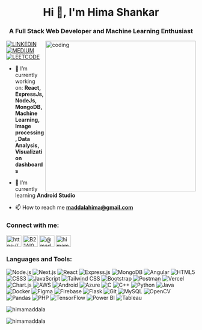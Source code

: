 
<h1 align="center">Hi 👋, I'm Hima Shankar</h1>
<h3 align="center">A Full Stack Web Developer and Machine Learning Enthusiast</h3>

<img align="right" alt="coding" width="400" src="https://camo.githubusercontent.com/7de37139d0b4c1ce40865e799b446c0e963a3dd8fb68d239707237c40604fa3d/68747470733a2f2f63646e2e6472696262626c652e636f6d2f75736572732f3733303730332f73637265656e73686f74732f363538313234332f6176656e746f2e676966">

[![LINKEDIN](	https://img.shields.io/badge/LinkedIn-0077B5?style=for-the-badge&logo=linkedin&logoColor=white)](https://www.linkedin.com/in/hima-shankar/) 
[![MEDIUM](	https://img.shields.io/badge/Medium-12100E?style=for-the-badge&logo=medium&logoColor=white)](https://medium.com/@maddalahima) 
[![LEETCODE](	https://img.shields.io/badge/Leetcode-FF8000?style=for-the-badge&logo=leetcode&logoColor=white)](https://leetcode.com/u/HimaMaddala/)


- 🔭 I’m currently working on:
  **React, ExpressJs, NodeJs, MongoDB, Machine Learning, Image processing, Data Analysis, Visualization dashboards**

- 🌱 I’m currently learning **Android Studio**

- 📫 How to reach me **maddalahima@gmail.com**

<h3 align="left">Connect with me:</h3>
<p align="left">
<a href="https://linkedin.com/in/hima-shankar/" target="blank"><img align="center" src="https://raw.githubusercontent.com/rahuldkjain/github-profile-readme-generator/master/src/images/icons/Social/linked-in-alt.svg" alt="https://www.linkedin.com/in/hima-shankar/" height="30" width="40" /></a>
<a href="https://www.hackerrank.com/profile/B21AI002" target="blank"><img align="center" src="https://raw.githubusercontent.com/rahuldkjain/github-profile-readme-generator/master/src/images/icons/Social/hackerrank.svg" alt="B21AI002" height="30" width="40" /></a>
 <a href="https://medium.com/@maddalahima" target="blank"><img align="center" src="https://raw.githubusercontent.com/rahuldkjain/github-profile-readme-generator/master/src/images/icons/Social/medium.svg" alt="@maddalahima" height="30" width="40" /></a>
<a href="https://www.leetcode.com/himamaddala" target="blank"><img align="center" src="https://raw.githubusercontent.com/rahuldkjain/github-profile-readme-generator/master/src/images/icons/Social/leet-code.svg" alt="himamaddala" height="30" width="40" /></a>

</p>

<h3 align="left">Languages and Tools:</h3>
<p align="left">
  <img src="https://img.shields.io/badge/node.js-6DA55F?style=for-the-badge&logo=node.js&logoColor=white" alt="Node.js" />
  <img src="https://img.shields.io/badge/next.js-000000?style=for-the-badge&logo=nextdotjs&logoColor=white" alt="Next.js" />
  <img src="https://img.shields.io/badge/react-61DAFB?style=for-the-badge&logo=react&logoColor=white" alt="React" />
  <img src="https://img.shields.io/badge/express.js-%23404d59.svg?style=for-the-badge&logo=express&logoColor=%2361DAFB" alt="Express.js" />
  <img src="https://img.shields.io/badge/MongoDB-%234ea94b.svg?style=for-the-badge&logo=mongodb&logoColor=white" alt="MongoDB" />
  <img src="https://img.shields.io/badge/angular-%23DD0031.svg?style=for-the-badge&logo=angular&logoColor=white" alt="Angular" />
  <img src="https://img.shields.io/badge/html5-%23E34F26.svg?style=for-the-badge&logo=html5&logoColor=white" alt="HTML5" />
  <img src="https://img.shields.io/badge/css3-%231572B6.svg?style=for-the-badge&logo=css3&logoColor=white" alt="CSS3" />
  <img src="https://img.shields.io/badge/javascript-%23323330.svg?style=for-the-badge&logo=javascript&logoColor=%23F7DF1E" alt="JavaScript" />
  <img src="https://img.shields.io/badge/tailwindcss-%2338B2AC.svg?style=for-the-badge&logo=tailwind-css&logoColor=white" alt="Tailwind CSS" />
  <img src="https://img.shields.io/badge/bootstrap-%23563D7C.svg?style=for-the-badge&logo=bootstrap&logoColor=white" alt="Bootstrap" />
  <img src="https://img.shields.io/badge/Postman-FF6C37?style=for-the-badge&logo=postman&logoColor=white" alt="Postman" />
  <img src="https://img.shields.io/badge/vercel-%23000000.svg?style=for-the-badge&logo=vercel&logoColor=white" alt="Vercel" />
  <img src="https://img.shields.io/badge/chart.js-F5788D.svg?style=for-the-badge&logo=chartdotjs&logoColor=white" alt="Chart.js" />
  <img src="https://img.shields.io/badge/Amazon_AWS-232F3E?style=for-the-badge&logo=amazon-aws&logoColor=white" alt="AWS" />
  <img src="https://img.shields.io/badge/android-%23354947.svg?style=for-the-badge&logo=android&logoColor=white" alt="Android" />
  <img src="https://img.shields.io/badge/azure-%230072C6.svg?style=for-the-badge&logo=microsoftazure&logoColor=white" alt="Azure" />
  <img src="https://img.shields.io/badge/c-%2300599C.svg?style=for-the-badge&logo=c&logoColor=white" alt="C" />
  <img src="https://img.shields.io/badge/c++-%2300599C.svg?style=for-the-badge&logo=c%2B%2B&logoColor=white" alt="C++" />
  <img src="https://img.shields.io/badge/python-%2314354C.svg?style=for-the-badge&logo=python&logoColor=white" alt="Python" />
  <img src="https://img.shields.io/badge/java-%23ED8B00.svg?style=for-the-badge&logo=openjdk&logoColor=white" alt="Java" />
  <img src="https://img.shields.io/badge/docker-%230db7ed.svg?style=for-the-badge&logo=docker&logoColor=white" alt="Docker" />
  <img src="https://img.shields.io/badge/figma-%23F24E1E.svg?style=for-the-badge&logo=figma&logoColor=white" alt="Figma" />
  <img src="https://img.shields.io/badge/firebase-%23039BE5.svg?style=for-the-badge&logo=firebase" alt="Firebase" />
  <img src="https://img.shields.io/badge/flask-%23000.svg?style=for-the-badge&logo=flask&logoColor=white" alt="Flask" />
  <img src="https://img.shields.io/badge/git-%23F05033.svg?style=for-the-badge&logo=git&logoColor=white" alt="Git" />
  <img src="https://img.shields.io/badge/mysql-%2300000f.svg?style=for-the-badge&logo=mysql&logoColor=white" alt="MySQL" />
  <img src="https://img.shields.io/badge/OpenCV-5C3EE8.svg?style=for-the-badge&logo=opencv&logoColor=white" alt="OpenCV" />
  <img src="https://img.shields.io/badge/pandas-%23150458.svg?style=for-the-badge&logo=pandas&logoColor=white" alt="Pandas" />
  <img src="https://img.shields.io/badge/php-%23777BB4.svg?style=for-the-badge&logo=php&logoColor=white" alt="PHP" />
  <img src="https://img.shields.io/badge/tensorflow-%23FF6F00.svg?style=for-the-badge&logo=tensorflow&logoColor=white" alt="TensorFlow" />
 <img src="https://img.shields.io/badge/PowerBI-F2C811?style=for-the-badge&logo=powerbi&logoColor=white" alt="Power BI" />
<img src="https://img.shields.io/badge/Tableau-E97627?style=for-the-badge&logo=tableau&logoColor=white" alt="Tableau"/>

</p>

<p><img align="center" src="https://github-readme-stats.vercel.app/api/top-langs?username=himamaddala&show_icons=true&locale=en&layout=compact" alt="himamaddala" /></p>
<p><img align="center" src="https://github-readme-streak-stats.herokuapp.com/?user=himamaddala&" alt="himamaddala" /></p>


